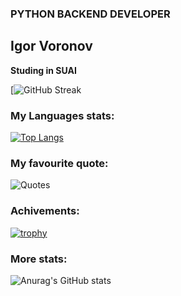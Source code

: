 ### PYTHON BACKEND DEVELOPER  
## Igor Voronov
**Studing in SUAI**  
  
[![GitHub Streak](https://streak-stats.demolab.com/?user=ISSSSA)

### My Languages stats:  
[![Top Langs](https://github-readme-stats.vercel.app/api/top-langs/?username=ISSSSA&layout=compact)](https://github.com/anuraghazra/github-readme-stats)

### My favourite quote:  
![Quotes](https://quotes-github-readme.vercel.app/api?type=horizontal&theme=light)

### Achivements:  
[![trophy](https://github-profile-trophy.vercel.app/?username=ISSSSA&theme=onedark)](https://github.com/ryo-ma/github-profile-trophy)

### More stats:  
![Anurag's GitHub stats](https://github-readme-stats.vercel.app/api?username=ISSSSA&show_icons=true&theme=radical)
